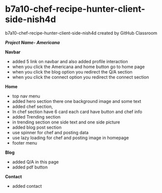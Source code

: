 # b7a10-chef-recipe-hunter-client-side-nish4d
b7a10-chef-recipe-hunter-client-side-nish4d created by GitHub Classroom

**_Project Name- Americana_**

**Navbar**
* added 5 link on navbar and also added profile interaction
* when you click the Americana and home button go to home page
* when you click the blog option you redirect the Q/A section
* when you click the connect option you redirect the connect section


**Home**
* top nav menu
* added hero section there one background image and some text
* added chef section,
* In chef section have 6 card each card have button and chef info
* added Trending section
* in trending section one side text and one side picture
* added blog post section
* use spinner for chef and posting data
* use lazy loading for chef and posting image in homepage
* footer menu

**Blog**
* added Q/A in this page
* added pdf button

**Contact**
* added contact


